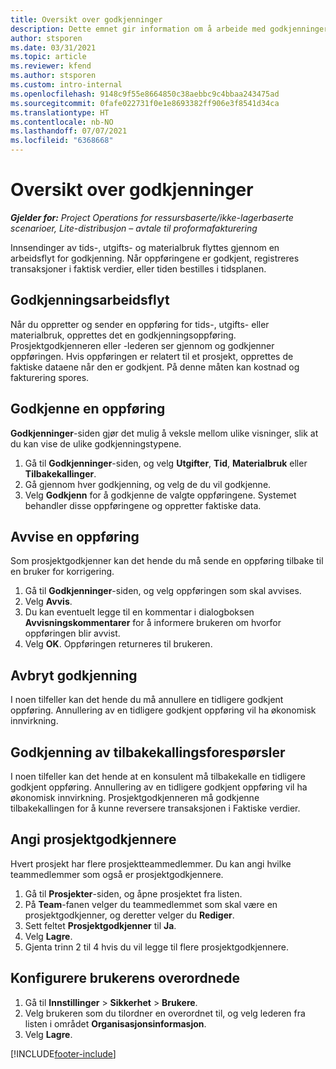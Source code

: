 ```yaml
---
title: Oversikt over godkjenninger
description: Dette emnet gir information om å arbeide med godkjenninger i Project Operations.
author: stsporen
ms.date: 03/31/2021
ms.topic: article
ms.reviewer: kfend
ms.author: stsporen
ms.custom: intro-internal
ms.openlocfilehash: 9148c9f55e8664850c38aebbc9c4bbaa243475ad
ms.sourcegitcommit: 0fafe022731f0e1e8693382ff906e3f8541d34ca
ms.translationtype: HT
ms.contentlocale: nb-NO
ms.lasthandoff: 07/07/2021
ms.locfileid: "6368668"
---
```

# <a name="approvals-overview"></a>Oversikt over godkjenninger

_**Gjelder for:** Project Operations for ressursbaserte/ikke-lagerbaserte scenarioer, Lite-distribusjon – avtale til proformafakturering_

Innsendinger av tids-, utgifts- og materialbruk flyttes gjennom en arbeidsflyt for godkjenning. Når oppføringene er godkjent, registreres transaksjoner i faktisk verdier, eller tiden bestilles i tidsplanen.

## <a name="approvals-workflow"></a>Godkjenningsarbeidsflyt
Når du oppretter og sender en oppføring for tids-, utgifts- eller materialbruk, opprettes det en godkjenningsoppføring. Prosjektgodkjenneren eller -lederen ser gjennom og godkjenner oppføringen. Hvis oppføringen er relatert til et prosjekt, opprettes de faktiske dataene når den er godkjent. På denne måten kan kostnad og fakturering spores.

## <a name="approve-an-entry"></a>Godkjenne en oppføring
**Godkjenninger**-siden gjør det mulig å veksle mellom ulike visninger, slik at du kan vise de ulike godkjenningstypene.
  
1. Gå til **Godkjenninger**-siden, og velg **Utgifter**, **Tid**, **Materialbruk** eller **Tilbakekallinger**.
2. Gå gjennom hver godkjenning, og velg de du vil godkjenne.
3. Velg **Godkjenn** for å godkjenne de valgte oppføringene.
Systemet behandler disse oppføringene og oppretter faktiske data.

## <a name="reject-an-entry"></a>Avvise en oppføring
Som prosjektgodkjenner kan det hende du må sende en oppføring tilbake til en bruker for korrigering.
  
1. Gå til **Godkjenninger**-siden, og velg oppføringen som skal avvises. 
2. Velg **Avvis**.
3. Du kan eventuelt legge til en kommentar i dialogboksen **Avvisningskommentarer** for å informere brukeren om hvorfor oppføringen blir avvist.
4. Velg **OK**. Oppføringen returneres til brukeren.
  
## <a name="cancel-approval"></a>Avbryt godkjenning
I noen tilfeller kan det hende du må annullere en tidligere godkjent oppføring. Annullering av en tidligere godkjent oppføring vil ha økonomisk innvirkning. 

## <a name="approving-recall-requests"></a>Godkjenning av tilbakekallingsforespørsler
I noen tilfeller kan det hende at en konsulent må tilbakekalle en tidligere godkjent oppføring. Annullering av en tidligere godkjent oppføring vil ha økonomisk innvirkning. Prosjektgodkjenneren må godkjenne tilbakekallingen for å kunne reversere transaksjonen i Faktiske verdier.

## <a name="specify-project-approvers"></a>Angi prosjektgodkjennere
Hvert prosjekt har flere prosjektteammedlemmer. Du kan angi hvilke teammedlemmer som også er prosjektgodkjennere.

1. Gå til **Prosjekter**-siden, og åpne prosjektet fra listen.
2. På **Team**-fanen velger du teammedlemmet som skal være en prosjektgodkjenner, og deretter velger du **Rediger**.
3. Sett feltet **Prosjektgodkjenner** til **Ja**.
4. Velg **Lagre**.
5. Gjenta trinn 2 til 4 hvis du vil legge til flere prosjektgodkjennere.

## <a name="configure-the-users-manager"></a>Konfigurere brukerens overordnede

1. Gå til **Innstillinger** > **Sikkerhet** > **Brukere**.
2. Velg brukeren som du tilordner en overordnet til, og velg lederen fra listen i området **Organisasjonsinformasjon**. 
3. Velg **Lagre**.




[!INCLUDE[footer-include](../includes/footer-banner.md)]
